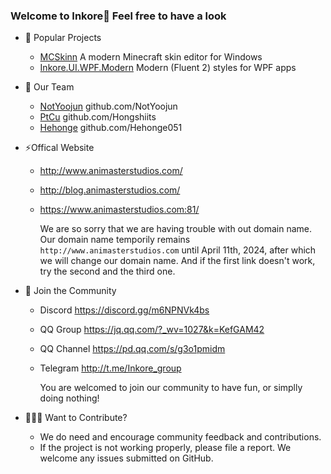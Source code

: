 ### Welcome to Inkore👋 Feel free to have a look

- 🔭 Popular Projects
  - [MCSkinn](https://github.com/InkoreStudios/MCSkinn) A modern Minecraft skin editor for Windows
  - [Inkore.UI.WPF.Modern](https://github.com/InkoreStudios/Inkore.UI.WPF.Modern) Modern (Fluent 2) styles for WPF apps

- 💎 Our Team
  - [NotYoojun](https://www.github.com/NotYoojun) github.com/NotYoojun
  - [PtCu](https://www.github.com/Hongshiits) github.com/Hongshiits
  - [Hehonge](https://www.github.com/Hehonge051) github.com/Hehonge051

- ⚡Offical Website
  - <http://www.animasterstudios.com/>
  - <http://blog.animasterstudios.com/>
  - <https://www.animasterstudios.com:81/>
  
    We are so sorry that we are having trouble with out domain name. Our domain name temporily remains `http://www.animasterstudios.com` until April 11th, 2024, after which we will change our domain name. And if the first link doesn't work, try the second and the third one.

- 🎏 Join the Community
  
  - Discord https://discord.gg/m6NPNVk4bs
  - QQ Group https://jq.qq.com/?_wv=1027&k=KefGAM42
  - QQ Channel https://pd.qq.com/s/g3o1pmidm
  - Telegram http://t.me/Inkore_group
  
    You are welcomed to join our community to have fun, or simplly doing nothing!

- 👨🏻‍🎨 Want to Contribute?

  - We do need and encourage community feedback and contributions.
  - If the project is not working properly, please file a report. We welcome any issues submitted on GitHub.


